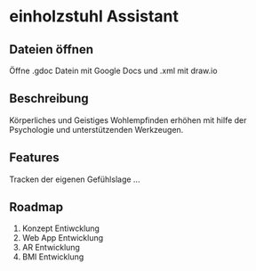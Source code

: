 # einholzstuhl Assistant

## Dateien öffnen
Öffne .gdoc Datein mit Google Docs und .xml mit draw.io

## Beschreibung
Körperliches und Geistiges Wohlempfinden erhöhen mit hilfe der Psychologie und unterstützenden Werkzeugen.

## Features
Tracken der eigenen Gefühlslage
...

## Roadmap
1. Konzept Entiwcklung
2. Web App Entwicklung
3. AR Entwicklung
4. BMI Entwicklung
